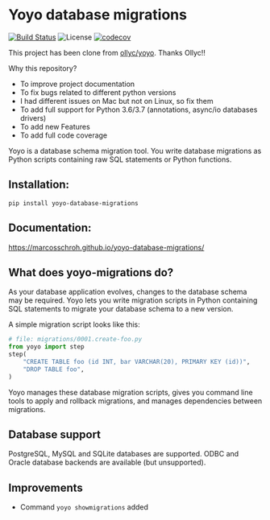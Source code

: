 Yoyo database migrations
========================

[![Build Status](https://travis-ci.org/marcosschroh/yoyo-database-migrations.svg?branch=master)](https://travis-ci.org/marcosschroh/yoyo-database-migrations)
![License](https://img.shields.io/github/license/marcosschroh/yoyo-database-migrations.svg)
[![codecov](https://codecov.io/gh/marcosschroh/yoyo-database-migrations/branch/master/graph/badge.svg)](https://codecov.io/gh/marcosschroh/yoyo-database-migrations)

This project has been clone from [ollyc/yoyo](https://bitbucket.org/ollyc/yoyo). Thanks Ollyc!!


Why this repository?

* To improve project documentation
* To fix bugs related to different python versions
* I had different issues on Mac but not on Linux, so fix them
* To add full support for Python 3.6/3.7 (annotations, async/io databases drivers)
* To add new Features
* To add full code coverage

Yoyo is a database schema migration tool. You write database migrations
as Python scripts containing raw SQL statements or Python functions.

Installation:
------------
```
pip install yoyo-database-migrations
```


Documentation:
--------------
https://marcosschroh.github.io/yoyo-database-migrations/



What does yoyo-migrations do?
-----------------------------

As your database application evolves, changes to the database schema may be
required. Yoyo lets you write migration scripts in Python containing
SQL statements to migrate your database schema to a new version.

A simple migration script looks like this:

```python
# file: migrations/0001.create-foo.py
from yoyo import step
step(
    "CREATE TABLE foo (id INT, bar VARCHAR(20), PRIMARY KEY (id))",
    "DROP TABLE foo",
)
```

Yoyo manages these database migration scripts,
gives you command line tools to apply and rollback migrations,
and manages dependencies between migrations.

Database support
----------------

PostgreSQL, MySQL and SQLite databases are supported.
ODBC and Oracle database backends are available (but unsupported).
 

Improvements
------------

* Command `yoyo showmigrations` added
